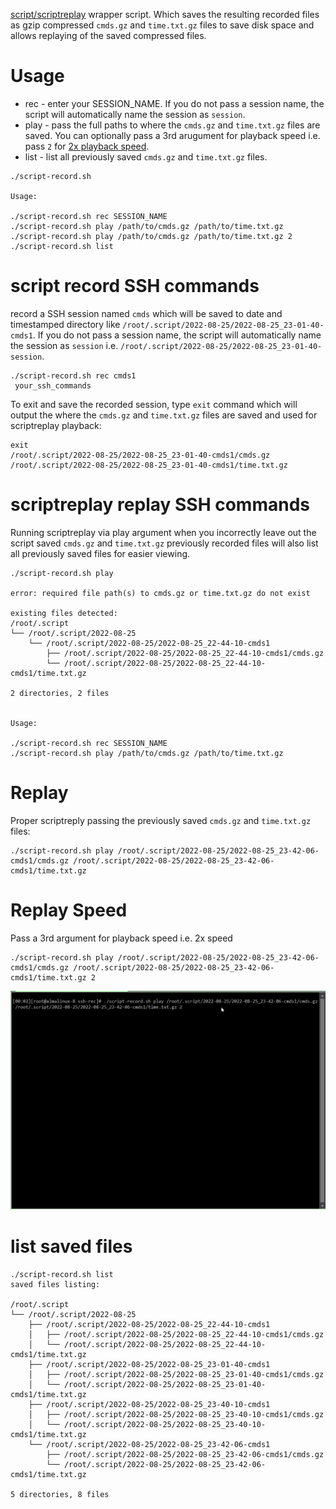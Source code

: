 [script/scriptreplay](https://www.redhat.com/sysadmin/record-terminal-script-scriptreplay) wrapper script. Which saves the resulting recorded files as gzip compressed `cmds.gz` and `time.txt.gz` files to save disk space and allows replaying of the saved compressed files.

# Usage

* rec - enter your SESSION_NAME. If you do not pass a session name, the script will automatically name the session as `session`.
* play - pass the full paths to where the `cmds.gz` and `time.txt.gz` files are saved. You can optionally pass a 3rd arugument for playback speed i.e. pass `2` for [2x playback speed](#replay-speed).
* list - list all previously saved `cmds.gz` and `time.txt.gz` files.

```
./script-record.sh

Usage:

./script-record.sh rec SESSION_NAME
./script-record.sh play /path/to/cmds.gz /path/to/time.txt.gz
./script-record.sh play /path/to/cmds.gz /path/to/time.txt.gz 2
./script-record.sh list
```

# script record SSH commands

record a SSH session named `cmds` which will be saved to date and timestamped directory like `/root/.script/2022-08-25/2022-08-25_23-01-40-cmds1`. If you do not pass a session name, the script will automatically name the session as `session` i.e. `/root/.script/2022-08-25/2022-08-25_23-01-40-session`.

```
./script-record.sh rec cmds1
 your_ssh_commands
```
To exit and save the recorded session, type `exit` command which will output the where the `cmds.gz` and `time.txt.gz` files are saved and used for scriptreplay playback:

```
exit
/root/.script/2022-08-25/2022-08-25_23-01-40-cmds1/cmds.gz
/root/.script/2022-08-25/2022-08-25_23-01-40-cmds1/time.txt.gz
```

# scriptreplay replay SSH commands

Running scriptreplay via play argument when you incorrectly leave out the script saved `cmds.gz` and `time.txt.gz` previously recorded files will also list all previously saved files for easier viewing.

```
./script-record.sh play

error: required file path(s) to cmds.gz or time.txt.gz do not exist

existing files detected:
/root/.script
└── /root/.script/2022-08-25
    └── /root/.script/2022-08-25/2022-08-25_22-44-10-cmds1
        ├── /root/.script/2022-08-25/2022-08-25_22-44-10-cmds1/cmds.gz
        └── /root/.script/2022-08-25/2022-08-25_22-44-10-cmds1/time.txt.gz

2 directories, 2 files


Usage:

./script-record.sh rec SESSION_NAME
./script-record.sh play /path/to/cmds.gz /path/to/time.txt.gz
```

# Replay

Proper scriptreply passing the previously saved `cmds.gz` and `time.txt.gz` files:

```
./script-record.sh play /root/.script/2022-08-25/2022-08-25_23-42-06-cmds1/cmds.gz /root/.script/2022-08-25/2022-08-25_23-42-06-cmds1/time.txt.gz
```

# Replay Speed

Pass a 3rd argument for playback speed i.e. 2x speed

```
./script-record.sh play /root/.script/2022-08-25/2022-08-25_23-42-06-cmds1/cmds.gz /root/.script/2022-08-25/2022-08-25_23-42-06-cmds1/time.txt.gz 2
```

![scriptreplay playback](/images/script-record-playback-01.gif)

# list saved files

```
./script-record.sh list
saved files listing:

/root/.script
└── /root/.script/2022-08-25
    ├── /root/.script/2022-08-25/2022-08-25_22-44-10-cmds1
    │   ├── /root/.script/2022-08-25/2022-08-25_22-44-10-cmds1/cmds.gz
    │   └── /root/.script/2022-08-25/2022-08-25_22-44-10-cmds1/time.txt.gz
    ├── /root/.script/2022-08-25/2022-08-25_23-01-40-cmds1
    │   ├── /root/.script/2022-08-25/2022-08-25_23-01-40-cmds1/cmds.gz
    │   └── /root/.script/2022-08-25/2022-08-25_23-01-40-cmds1/time.txt.gz
    ├── /root/.script/2022-08-25/2022-08-25_23-40-10-cmds1
    │   ├── /root/.script/2022-08-25/2022-08-25_23-40-10-cmds1/cmds.gz
    │   └── /root/.script/2022-08-25/2022-08-25_23-40-10-cmds1/time.txt.gz
    └── /root/.script/2022-08-25/2022-08-25_23-42-06-cmds1
        ├── /root/.script/2022-08-25/2022-08-25_23-42-06-cmds1/cmds.gz
        └── /root/.script/2022-08-25/2022-08-25_23-42-06-cmds1/time.txt.gz

5 directories, 8 files
```